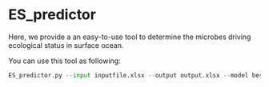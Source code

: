 # ES_predictor

Here, we provide a an easy-to-use tool to determine the microbes driving ecological status in surface ocean.

You can use this tool as following:

```python
ES_predictor.py --input inputfile.xlsx --output output.xlsx --model best_forest.pkl
```
